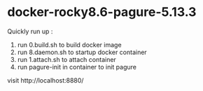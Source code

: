 # docker-rocky8.6-pagure-5.13.3


Quickly run up :

1. run 0.build.sh to build docker image
2. run 8.daemon.sh to startup docker container
3. run 1.attach.sh to attach container
4. run pagure-init in container to init pagure

visit http://localhost:8880/  

